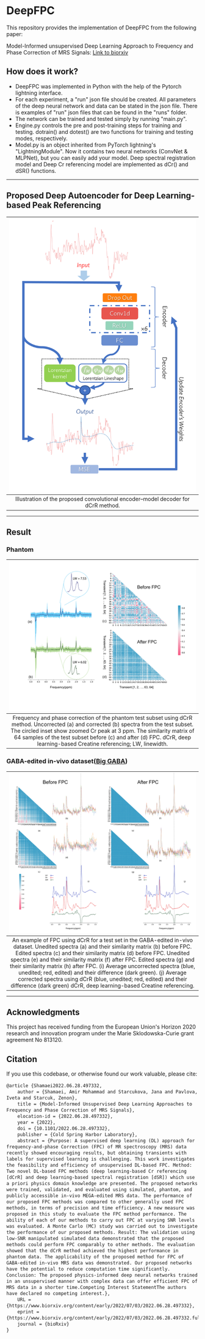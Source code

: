# DeepFPC
This repository provides the implementation of DeepFPC from the following paper:

Model-Informed unsupervised Deep Learning Approach to Frequency and Phase Correction of MRS Signals: [Link to biorxiv](https://www.biorxiv.org/content/10.1101/2022.06.28.497332v1)

## How does it work?
- DeepFPC was implemented in Python with the help of the Pytorch lightning interface. 
- For each experiment, a "run" json file should be created. All parameters of the deep neural network and data can be stated in the json file.
There is examples of "run" json files that can be found in the "runs" folder.
- The network can be trained and tested simply by running "main.py". 
- Engine.py controls the pre and post-training steps for training and testing. dotrain() and dotest() are two functions for training and testing modes, respectively.
- Model.py is an object inherited from PyTorch lightning's "LightningModule". Now it contains two neural networks (ConvNet & MLPNet), but you can easily add your model. Deep spectral registration model and Deep Cr referencing model are implemented as dCr() and dSR() functions. 
------
## Proposed Deep Autoencoder for Deep Learning-based Peak Referencing
|![img_1.png](images/Figure%202.png)|
|:--:|
|Illustration of the proposed convolutional encoder–model decoder for dCrR method. |
------
## Result
### Phantom
|![img.png](images/Figure%205.png)|
|:--:|
|Frequency and phase correction of the phantom test subset using dCrR method. Uncorrected (a) and corrected (b) spectra from the test subset. The circled inset show zoomed Cr peak at 3 ppm. The similarity matrix of 64 samples of the test subset before (c) and after (d) FPC. dCrR, deep learning-based Creatine referencing; LW, linewidth.|
### GABA-edited in-vivo dataset([Big GABA](https://www.nitrc.org/projects/biggaba/))
|![img.png](images/Figure%207.png)|
|:--:|
|An example of FPC using dCrR for a test set in the GABA-edited in-vivo dataset. Unedited spectra (a) and their similarity matrix (b) before FPC. Edited spectra (c) and their similarity matrix (d) before FPC. Unedited spectra (e) and their similarity matrix (f) after FPC. Edited spectra (g) and their similarity matrix (h) after FPC. (i) Average uncorrected spectra (blue, unedited; red, edited) and their difference (dark green). (j) Average corrected spectra using dCrR (blue, unedited; red, edited) and their difference (dark green) dCrR, deep learning-based Creatine referencing.|
-----
## Acknowledgments
This project has received funding from the European Union's Horizon 2020 research and innovation program under the Marie Sklodowska-Curie grant agreement No 813120.

## Citation
If you use this codebase, or otherwise found our work valuable, please cite:
```
@article {Shamaei2022.06.28.497332,
	author = {Shamaei, Amir Mohammad and Starcukova, Jana and Pavlova, Iveta and Starcuk, Zenon},
	title = {Model-Informed Unsupervised Deep Learning Approaches to Frequency and Phase Correction of MRS Signals},
	elocation-id = {2022.06.28.497332},
	year = {2022},
	doi = {10.1101/2022.06.28.497332},
	publisher = {Cold Spring Harbor Laboratory},
	abstract = {Purpose: A supervised deep learning (DL) approach for frequency-and-phase Correction (FPC) of MR spectroscopy (MRS) data recently showed encouraging results, but obtaining transients with labels for supervised learning is challenging. This work investigates the feasibility and efficiency of unsupervised DL-based FPC. Method: Two novel DL-based FPC methods (deep learning-based Cr referencing [dCrR] and deep learning-based spectral registration [dSR]) which use a priori physics domain knowledge are presented. The proposed networks were trained, validated, and evaluated using simulated, phantom, and publicly accessible in-vivo MEGA-edited MRS data. The performance of our proposed FPC methods was compared to other generally used FPC methods, in terms of precision and time efficiency. A new measure was proposed in this study to evaluate the FPC method performance. The ability of each of our methods to carry out FPC at varying SNR levels was evaluated. A Monte Carlo (MC) study was carried out to investigate the performance of our proposed methods. Result: The validation using low-SNR manipulated simulated data demonstrated that the proposed methods could perform FPC comparably to other methods. The evaluation showed that the dCrR method achieved the highest performance in phantom data. The applicability of the proposed method for FPC of GABA-edited in-vivo MRS data was demonstrated. Our proposed networks have the potential to reduce computation time significantly. Conclusion: The proposed physics-informed deep neural networks trained in an unsupervised manner with complex data can offer efficient FPC of MRS data in a shorter time.Competing Interest StatementThe authors have declared no competing interest.},
	URL = {https://www.biorxiv.org/content/early/2022/07/03/2022.06.28.497332},
	eprint = {https://www.biorxiv.org/content/early/2022/07/03/2022.06.28.497332.full.pdf},
	journal = {bioRxiv}
}

```
